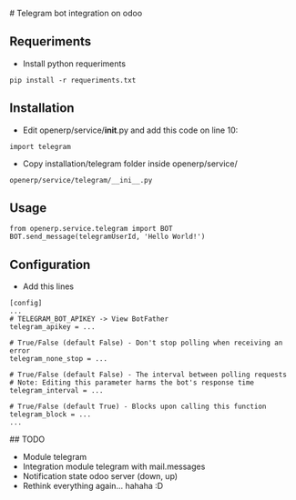 # Telegram bot integration on odoo

## Requeriments

* Install python requeriments

`pip install -r requeriments.txt`

## Installation

* Edit openerp/service/__init__.py and add this code on line 10:

`import telegram`

* Copy installation/telegram folder inside openerp/service/

`openerp/service/telegram/__ini__.py`

## Usage

```
from openerp.service.telegram import BOT
BOT.send_message(telegramUserId, 'Hello World!')
```

## Configuration

*  Add this lines

```
[config]
...
# TELEGRAM_BOT_APIKEY -> View BotFather
telegram_apikey = ...

# True/False (default False) - Don't stop polling when receiving an error
telegram_none_stop = ...

# True/False (default False) - The interval between polling requests
# Note: Editing this parameter harms the bot's response time
telegram_interval = ...

# True/False (default True) - Blocks upon calling this function
telegram_block = ...
...
```

## TODO

* Module telegram
* Integration module telegram with mail.messages
* Notification state odoo server (down, up)
* Rethink everything again... hahaha :D
